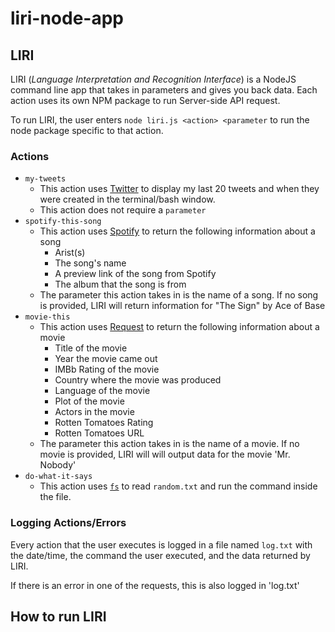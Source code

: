 # liri-node-app

## LIRI
LIRI (*Language Interpretation and Recognition Interface*) is a NodeJS command line app that takes in parameters and gives you back data. Each action uses its own NPM package to run Server-side API request.

To run LIRI, the user enters `node liri.js <action> <parameter` to run the node package specific to that action.

### Actions
* `my-tweets`
	* This action uses [Twitter](https://www.npmjs.com/package/twitter) to display my last 20 tweets and when they were created in the terminal/bash window.
	* This action does not require a `parameter`
* `spotify-this-song`
	* This action uses [Spotify](https://www.npmjs.com/package/spotify) to return the following information about a song
		* Arist(s)
		* The song's name
		* A preview link of the song from Spotify
		* The album that the song is from
	* The parameter this action takes in is the name of a song. If no song is provided, LIRI will return information for "The Sign" by Ace of Base
* `movie-this`
	* This action uses [Request](https://www.npmjs.com/package/request) to return the following information about a movie
		* Title of the movie
		* Year the movie came out
		* IMBb Rating of the movie
		* Country where the movie was produced
		* Language of the movie
		* Plot of the movie
		* Actors in the movie
		* Rotten Tomatoes Rating
		* Rotten Tomatoes URL
	* The parameter this action takes in is the name of a movie. If no movie is provided, LIRI will will output data for the movie 'Mr. Nobody'
* `do-what-it-says`
	* This action uses [`fs`](https://www.npmjs.com/package/file-system) to read `random.txt` and run the command inside the file.

### Logging Actions/Errors
Every action that the user executes is logged in a file named `log.txt` with the date/time, the command the user executed, and the data returned by LIRI.

If there is an error in one of the requests, this is also logged in 'log.txt'

## How to run LIRI
